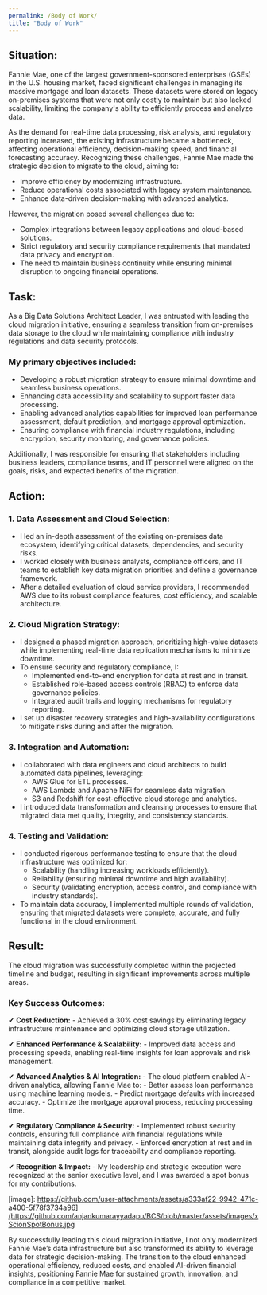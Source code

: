 ```yaml
---
permalink: /Body of Work/
title: "Body of Work"
---
```


## Situation:

<p> Fannie Mae, one of the largest government-sponsored enterprises (GSEs) in the U.S. housing market, faced significant challenges in managing its massive mortgage and loan datasets. These datasets were stored on legacy on-premises systems that were not only costly to maintain but also lacked scalability, limiting the company's ability to efficiently process and analyze data.
</p>
As the demand for real-time data processing, risk analysis, and regulatory reporting increased, the existing infrastructure became a bottleneck, affecting operational efficiency, decision-making speed, and financial forecasting accuracy. Recognizing these challenges, Fannie Mae made the strategic decision to migrate to the cloud, aiming to:

- Improve efficiency by modernizing infrastructure.
- Reduce operational costs associated with legacy system maintenance.
- Enhance data-driven decision-making with advanced analytics.

However, the migration posed several challenges due to:

- Complex integrations between legacy applications and cloud-based solutions.
- Strict regulatory and security compliance requirements that mandated data privacy and encryption.
- The need to maintain business continuity while ensuring minimal disruption to ongoing financial operations.

## Task:

As a Big Data Solutions Architect Leader, I was entrusted with leading the cloud migration initiative, ensuring a seamless transition from on-premises data storage to the cloud while maintaining compliance with industry regulations and data security protocols.
### My primary objectives included:

- Developing a robust migration strategy to ensure minimal downtime and seamless business operations.
- Enhancing data accessibility and scalability to support faster data processing.
- Enabling advanced analytics capabilities for improved loan performance assessment, default prediction, and mortgage approval optimization.
- Ensuring compliance with financial industry regulations, including encryption, security monitoring, and governance policies.

Additionally, I was responsible for ensuring that stakeholders including business leaders, compliance teams, and IT personnel were aligned on the goals, risks, and expected benefits of the migration.

## Action:
 
### 1. Data Assessment and Cloud Selection:
- I led an in-depth assessment of the existing on-premises data ecosystem, identifying critical datasets, dependencies, and security risks.
- I worked closely with business analysts, compliance officers, and IT teams to establish key data migration priorities and define a governance framework.
- After a detailed evaluation of cloud service providers, I recommended AWS due to its robust compliance features, cost efficiency, and scalable architecture.

### 2. Cloud Migration Strategy:
- I designed a phased migration approach, prioritizing high-value datasets while implementing real-time data replication mechanisms to minimize downtime.
- To ensure security and regulatory compliance, I:
    - Implemented end-to-end encryption for data at rest and in transit.
    - Established role-based access controls (RBAC) to enforce data governance policies.
    - Integrated audit trails and logging mechanisms for regulatory reporting.
- I set up disaster recovery strategies and high-availability configurations to mitigate risks during and after the migration.

### 3. Integration and Automation:
- I collaborated with data engineers and cloud architects to build automated data pipelines, leveraging:
    - AWS Glue for ETL processes.
    - AWS Lambda and Apache NiFi for seamless data migration.
    - S3 and Redshift for cost-effective cloud storage and analytics.
- I introduced data transformation and cleansing processes to ensure that migrated data met quality, integrity, and consistency standards.

### 4. Testing and Validation:
- I conducted rigorous performance testing to ensure that the cloud infrastructure was optimized for:
    - Scalability (handling increasing workloads efficiently).
    - Reliability (ensuring minimal downtime and high availability).
    - Security (validating encryption, access control, and compliance with industry standards).
- To maintain data accuracy, I implemented multiple rounds of validation, ensuring that migrated datasets were complete, accurate, and fully functional in the cloud environment.

## Result:

The cloud migration was successfully completed within the projected timeline and budget, resulting in significant improvements across multiple areas.

### Key Success Outcomes:

✔ **Cost Reduction:**
    - Achieved a 30% cost savings by eliminating legacy infrastructure maintenance and optimizing cloud storage utilization.

✔ **Enhanced Performance & Scalability:**
    - Improved data access and processing speeds, enabling real-time insights for loan approvals and risk management.

✔ **Advanced Analytics & AI Integration:**
    - The cloud platform enabled AI-driven analytics, allowing Fannie Mae to:
        - Better assess loan performance using machine learning models.
        - Predict mortgage defaults with increased accuracy.
        - Optimize the mortgage approval process, reducing processing time.

✔ **Regulatory Compliance & Security:**
    - Implemented robust security controls, ensuring full compliance with financial regulations while maintaining data integrity and privacy.
    - Enforced encryption at rest and in transit, alongside audit logs for traceability and compliance reporting.
    
✔ **Recognition & Impact:**
    - My leadership and strategic execution were recognized at the senior executive level, and I was awarded a spot bonus for my contributions.

[image]: https://github.com/user-attachments/assets/a333af22-9942-471c-a400-5f78f3734a96](https://github.com/anjankumarayyadapu/BCS/blob/master/assets/images/xScionSpotBonus.jpg

By successfully leading this cloud migration initiative, I not only modernized Fannie Mae’s data infrastructure but also transformed its ability to leverage data for strategic decision-making. The transition to the cloud enhanced operational efficiency, reduced costs, and enabled AI-driven financial insights, positioning Fannie Mae for sustained growth, innovation, and compliance in a competitive market.

[FannieMae Migration to AWS]: https://www.nextplatform.com/2021/12/09/fannie-mae-moves-more-mission-critical-mortgage-work-to-aws



